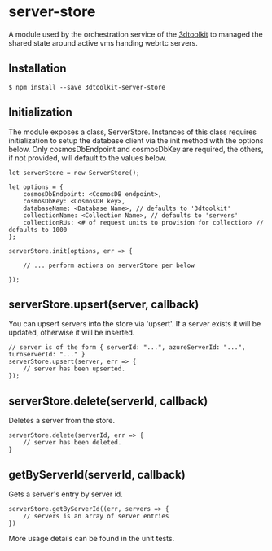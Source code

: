 # server-store

A module used by the orchestration service of the [3dtoolkit](https://github.com/CatalystCode/3dtoolkit) to managed the shared state around active vms handing webrtc servers.

## Installation

```
$ npm install --save 3dtoolkit-server-store
```

## Initialization

The module exposes a class, ServerStore. Instances of this class requires initialization to setup the database client via the init method with the options below. Only cosmosDbEndpoint and cosmosDbKey are required, the others, if not provided, will default to the values below.

```
let serverStore = new ServerStore();

let options = {
    cosmosDbEndpoint: <CosmosDB endpoint>,
    cosmosDbKey: <CosmosDB key>,
    databaseName: <Database Name>, // defaults to '3dtoolkit'
    collectionName: <Collection Name>, // defaults to 'servers'
    collectionRUs: <# of request units to provision for collection> // defaults to 1000
};

serverStore.init(options, err => {

    // ... perform actions on serverStore per below

});
```

## serverStore.upsert(server, callback)

You can upsert servers into the store via 'upsert'. If a server exists it will be updated, otherwise it will be inserted.

```
// server is of the form { serverId: "...", azureServerId: "...", turnServerId: "..." }
serverStore.upsert(server, err => {
    // server has been upserted.
});
```

## serverStore.delete(serverId, callback)

Deletes a server from the store.

```
serverStore.delete(serverId, err => {
    // server has been deleted.
}
```

## getByServerId(serverId, callback)

Gets a server's entry by server id.

```
serverStore.getByServerId((err, servers => {
    // servers is an array of server entries
})
```

More usage details can be found in the unit tests.
